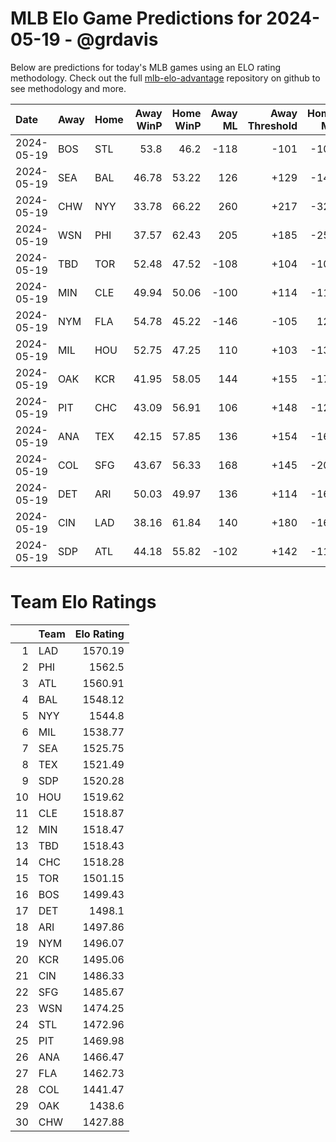 # MLB Elo Game Predictions for 2024-05-19 - @grdavis
Below are predictions for today's MLB games using an ELO rating methodology. Check out the full [mlb-elo-advantage](https://github.com/grdavis/mlb-elo-advantage) repository on github to see methodology and more.

| Date       | Away   | Home   |   Away WinP |   Home WinP |   Away ML |   Away Threshold |   Home ML |   Home Threshold |
|:-----------|:-------|:-------|------------:|------------:|----------:|-----------------:|----------:|-----------------:|
| 2024-05-19 | BOS    | STL    |       53.8  |       46.2  |      -118 |             -101 |      -100 |             +132 |
| 2024-05-19 | SEA    | BAL    |       46.78 |       53.22 |       126 |             +129 |      -148 |             +101 |
| 2024-05-19 | CHW    | NYY    |       33.78 |       66.22 |       260 |             +217 |      -320 |             -162 |
| 2024-05-19 | WSN    | PHI    |       37.57 |       62.43 |       205 |             +185 |      -250 |             -140 |
| 2024-05-19 | TBD    | TOR    |       52.48 |       47.52 |      -108 |             +104 |      -108 |             +125 |
| 2024-05-19 | MIN    | CLE    |       49.94 |       50.06 |      -100 |             +114 |      -118 |             +114 |
| 2024-05-19 | NYM    | FLA    |       54.78 |       45.22 |      -146 |             -105 |       124 |             +137 |
| 2024-05-19 | MIL    | HOU    |       52.75 |       47.25 |       110 |             +103 |      -130 |             +126 |
| 2024-05-19 | OAK    | KCR    |       41.95 |       58.05 |       144 |             +155 |      -172 |             -119 |
| 2024-05-19 | PIT    | CHC    |       43.09 |       56.91 |       106 |             +148 |      -124 |             -114 |
| 2024-05-19 | ANA    | TEX    |       42.15 |       57.85 |       136 |             +154 |      -162 |             -118 |
| 2024-05-19 | COL    | SFG    |       43.67 |       56.33 |       168 |             +145 |      -200 |             -111 |
| 2024-05-19 | DET    | ARI    |       50.03 |       49.97 |       136 |             +114 |      -162 |             +114 |
| 2024-05-19 | CIN    | LAD    |       38.16 |       61.84 |       140 |             +180 |      -166 |             -137 |
| 2024-05-19 | SDP    | ATL    |       44.18 |       55.82 |      -102 |             +142 |      -116 |             -109 |

# Team Elo Ratings
|    | Team   |   Elo Rating |
|---:|:-------|-------------:|
|  1 | LAD    |      1570.19 |
|  2 | PHI    |      1562.5  |
|  3 | ATL    |      1560.91 |
|  4 | BAL    |      1548.12 |
|  5 | NYY    |      1544.8  |
|  6 | MIL    |      1538.77 |
|  7 | SEA    |      1525.75 |
|  8 | TEX    |      1521.49 |
|  9 | SDP    |      1520.28 |
| 10 | HOU    |      1519.62 |
| 11 | CLE    |      1518.87 |
| 12 | MIN    |      1518.47 |
| 13 | TBD    |      1518.43 |
| 14 | CHC    |      1518.28 |
| 15 | TOR    |      1501.15 |
| 16 | BOS    |      1499.43 |
| 17 | DET    |      1498.1  |
| 18 | ARI    |      1497.86 |
| 19 | NYM    |      1496.07 |
| 20 | KCR    |      1495.06 |
| 21 | CIN    |      1486.33 |
| 22 | SFG    |      1485.67 |
| 23 | WSN    |      1474.25 |
| 24 | STL    |      1472.96 |
| 25 | PIT    |      1469.98 |
| 26 | ANA    |      1466.47 |
| 27 | FLA    |      1462.73 |
| 28 | COL    |      1441.47 |
| 29 | OAK    |      1438.6  |
| 30 | CHW    |      1427.88 |
